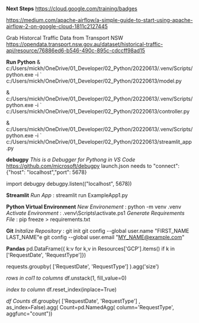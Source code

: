 
**Next Steps**
https://cloud.google.com/training/badges

https://medium.com/apache-airflow/a-simple-guide-to-start-using-apache-airflow-2-on-google-cloud-1811c2127445

Grab Historcal Traffic Data from Transport NSW
https://opendata.transport.nsw.gov.au/dataset/historical-traffic-api/resource/76886ed6-b546-490c-895c-cdccff98ad15

**Run Python**
& c:/Users/mickh/OneDrive/01_Developer/02_Python/20220613/.venv/Scripts/python.exe -i `
c:/Users/mickh/OneDrive/01_Developer/02_Python/20220613/model.py

& c:/Users/mickh/OneDrive/01_Developer/02_Python/20220613/.venv/Scripts/python.exe -i `
c:/Users/mickh/OneDrive/01_Developer/02_Python/20220613/controller.py

& c:/Users/mickh/OneDrive/01_Developer/02_Python/20220613/.venv/Scripts/python.exe -i `
c:/Users/mickh/OneDrive/01_Developer/02_Python/20220613/streamlit_app.py

**debugpy**
*This is a Debugger for Pythong in VS Code*
https://github.com/microsoft/debugpy
launch.json needs to "connect": {"host": "localhost","port": 5678}

import debugpy
debugpy.listen(("localhost", 5678))

**Streamlit**
*Run App* : streamlit run ExampleApp1.py  

**Python Virtual Environment**
*New Environement* : python -m venv .venv
*Activate Environment* : .venv\Scripts\activate.ps1
*Generate Requirements File* : pip freeze > requirements.txt 

**Git**
*Initalize Repository* : git init
git config --global user.name "FIRST_NAME LAST_NAME"e
git config --global user.email "MY_NAME@example.com"

**Pandas**
pd.DataFrame({
    k:v 
    for k,v in Resources['GCP'].items() 
    if k in ['RequestDate', 'RequestType']})

requests.groupby(
    ['RequestDate', 'RequestType']
    ).agg('size')

*rows in col1 to columns*
df.unstack(1, fill_value=0)

*index to column*
df.reset_index(inplace=True)

*df Counts*
df.groupby(
    ['RequestDate', 'RequestType']
    , as_index=False).agg(
        Count=pd.NamedAgg(
        column='RequestType', aggfunc="count"))

